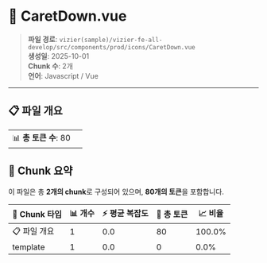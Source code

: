 # 📄 CaretDown.vue

> **파일 경로**: `vizier(sample)/vizier-fe-all-develop/src/components/prod/icons/CaretDown.vue`  
> **생성일**: 2025-10-01  
> **Chunk 수**: 2개  
> **언어**: Javascript / Vue
---


## 📋 파일 개요

| | |
|--|--|
| 📊 **총 토큰 수**: 80 |  |






## 🧩 Chunk 요약

이 파일은 총 **2개의 chunk**로 구성되어 있으며, **80개의 토큰**을 포함합니다.

| 🧩 Chunk 타입 | 📊 개수 | ⚡ 평균 복잡도 | 📝 총 토큰 | 📈 비율 |
|---------------|--------|-------------|----------|--------|
| 📋 파일 개요 | 1 | 0.0 | 80 | 100.0% |
| template | 1 | 0.0 | 0 | 0.0% |

